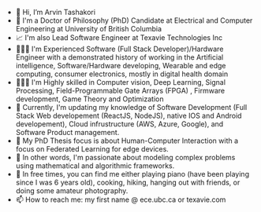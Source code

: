 - 👋 Hi, I’m Arvin Tashakori
- 🔋 I'm a Doctor of Philosophy (PhD) Candidate at Electrical and Computer Engineering at University of British Columbia
- 📈 I'm also Lead Software Engineer at Texavie Technologies Inc
- 👨🏻‍💻 I'm Experienced Software (Full Stack Developer)/Hardware Engineer with a demonstrated history of working in the Artificial intelligence, Software/Hardware developing, Wearable and edge computing, consumer electronics, mostly in digital health domain
- 🧑🏻‍💻 I'm Highly skilled in Computer vision, Deep Learning, Signal Processing, Field-Programmable Gate Arrays (FPGA) , Firmware development, Game Theory and Optimization
- 🌱 Currently, I'm updating my knowledge of Software Development (Full Stack Web developement (ReactJS, NodeJS), native IOS and Android developement), Cloud infrustructure (AWS, Azure, Google), and Software Product management.
- 👀 My PhD Thesis focus is about Human-Computer Interaction with a focus on Federated Learning for edge devices.
- 📝 In other words, I'm passionate about modeling complex problems using mathematical and algorithmic frameworks.
- 💞️ In free times, you can find me either playing piano (have been playing since I was 6 years old), cooking, hiking, hanging out with friends, or doing some amateur photography.
- 📫 How to reach me: my first name @ ece.ubc.ca or texavie.com

<!---
arvintashakori/arvintashakori is a ✨ special ✨ repository because its `README.md` (this file) appears on your GitHub profile.
You can click the Preview link to take a look at your changes.
--->
